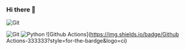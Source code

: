 ### Hi there 👋

<!--
**zitaker/zitaker** is a ✨ _special_ ✨ repository because its `README.md` (this file) appears on your GitHub profile.

Here are some ideas to get you started:

- 🔭 I’m currently working on ...
- 🌱 I’m currently learning ...
- 👯 I’m looking to collaborate on ...
- 🤔 I’m looking for help with ...
- 💬 Ask me about ...
- 📫 How to reach me: ...
- 😄 Pronouns: ...
- ⚡ Fun fact: ...
-->
![Git](https://img.shields.io/badge/Git-333333?style=for-the-bardge&logo=git&logoColor=ffffff)

![Git](https://img.shields.io/badge/Git-333333?style=for-the-bardge&logo=git)
![Python](https://img.shields.io/badge/Python-333333?style=for-the-bardge&logo=Python)
![Github Actions](https://img.shields.io/badge/Github Actions-333333?style=for-the-bardge&logo=ci)



